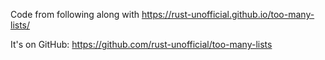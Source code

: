 Code from following along with https://rust-unofficial.github.io/too-many-lists/

It's on GitHub: https://github.com/rust-unofficial/too-many-lists